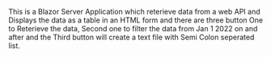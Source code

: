 This is a Blazor Server Application which reterieve data from a web API and Displays the data as a table in an HTML form and there are three button One to Reterieve the data, 
Second one to filter the data from Jan 1 2022 on and after and the Third button will create a text file with Semi Colon seperated list.
